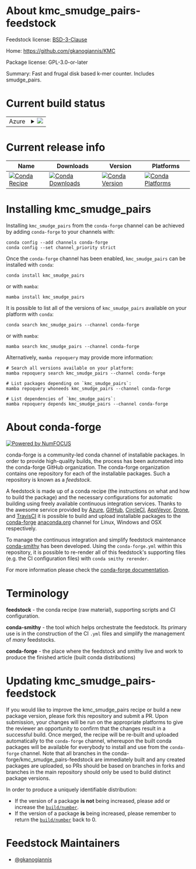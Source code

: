 About kmc_smudge_pairs-feedstock
================================

Feedstock license: [BSD-3-Clause](https://github.com/conda-forge/kmc_smudge_pairs-feedstock/blob/main/LICENSE.txt)

Home: https://github.com/gkanogiannis/KMC

Package license: GPL-3.0-or-later

Summary: Fast and frugal disk based k-mer counter. Includes smudge_pairs.

Current build status
====================


<table>
    
  <tr>
    <td>Azure</td>
    <td>
      <details>
        <summary>
          <a href="https://dev.azure.com/conda-forge/feedstock-builds/_build/latest?definitionId=22747&branchName=main">
            <img src="https://dev.azure.com/conda-forge/feedstock-builds/_apis/build/status/kmc_smudge_pairs-feedstock?branchName=main">
          </a>
        </summary>
        <table>
          <thead><tr><th>Variant</th><th>Status</th></tr></thead>
          <tbody><tr>
              <td>linux_64</td>
              <td>
                <a href="https://dev.azure.com/conda-forge/feedstock-builds/_build/latest?definitionId=22747&branchName=main">
                  <img src="https://dev.azure.com/conda-forge/feedstock-builds/_apis/build/status/kmc_smudge_pairs-feedstock?branchName=main&jobName=linux&configuration=linux%20linux_64_" alt="variant">
                </a>
              </td>
            </tr>
          </tbody>
        </table>
      </details>
    </td>
  </tr>
</table>

Current release info
====================

| Name | Downloads | Version | Platforms |
| --- | --- | --- | --- |
| [![Conda Recipe](https://img.shields.io/badge/recipe-kmc_smudge_pairs-green.svg)](https://anaconda.org/conda-forge/kmc_smudge_pairs) | [![Conda Downloads](https://img.shields.io/conda/dn/conda-forge/kmc_smudge_pairs.svg)](https://anaconda.org/conda-forge/kmc_smudge_pairs) | [![Conda Version](https://img.shields.io/conda/vn/conda-forge/kmc_smudge_pairs.svg)](https://anaconda.org/conda-forge/kmc_smudge_pairs) | [![Conda Platforms](https://img.shields.io/conda/pn/conda-forge/kmc_smudge_pairs.svg)](https://anaconda.org/conda-forge/kmc_smudge_pairs) |

Installing kmc_smudge_pairs
===========================

Installing `kmc_smudge_pairs` from the `conda-forge` channel can be achieved by adding `conda-forge` to your channels with:

```
conda config --add channels conda-forge
conda config --set channel_priority strict
```

Once the `conda-forge` channel has been enabled, `kmc_smudge_pairs` can be installed with `conda`:

```
conda install kmc_smudge_pairs
```

or with `mamba`:

```
mamba install kmc_smudge_pairs
```

It is possible to list all of the versions of `kmc_smudge_pairs` available on your platform with `conda`:

```
conda search kmc_smudge_pairs --channel conda-forge
```

or with `mamba`:

```
mamba search kmc_smudge_pairs --channel conda-forge
```

Alternatively, `mamba repoquery` may provide more information:

```
# Search all versions available on your platform:
mamba repoquery search kmc_smudge_pairs --channel conda-forge

# List packages depending on `kmc_smudge_pairs`:
mamba repoquery whoneeds kmc_smudge_pairs --channel conda-forge

# List dependencies of `kmc_smudge_pairs`:
mamba repoquery depends kmc_smudge_pairs --channel conda-forge
```


About conda-forge
=================

[![Powered by
NumFOCUS](https://img.shields.io/badge/powered%20by-NumFOCUS-orange.svg?style=flat&colorA=E1523D&colorB=007D8A)](https://numfocus.org)

conda-forge is a community-led conda channel of installable packages.
In order to provide high-quality builds, the process has been automated into the
conda-forge GitHub organization. The conda-forge organization contains one repository
for each of the installable packages. Such a repository is known as a *feedstock*.

A feedstock is made up of a conda recipe (the instructions on what and how to build
the package) and the necessary configurations for automatic building using freely
available continuous integration services. Thanks to the awesome service provided by
[Azure](https://azure.microsoft.com/en-us/services/devops/), [GitHub](https://github.com/),
[CircleCI](https://circleci.com/), [AppVeyor](https://www.appveyor.com/),
[Drone](https://cloud.drone.io/welcome), and [TravisCI](https://travis-ci.com/)
it is possible to build and upload installable packages to the
[conda-forge](https://anaconda.org/conda-forge) [anaconda.org](https://anaconda.org/)
channel for Linux, Windows and OSX respectively.

To manage the continuous integration and simplify feedstock maintenance
[conda-smithy](https://github.com/conda-forge/conda-smithy) has been developed.
Using the ``conda-forge.yml`` within this repository, it is possible to re-render all of
this feedstock's supporting files (e.g. the CI configuration files) with ``conda smithy rerender``.

For more information please check the [conda-forge documentation](https://conda-forge.org/docs/).

Terminology
===========

**feedstock** - the conda recipe (raw material), supporting scripts and CI configuration.

**conda-smithy** - the tool which helps orchestrate the feedstock.
                   Its primary use is in the construction of the CI ``.yml`` files
                   and simplify the management of *many* feedstocks.

**conda-forge** - the place where the feedstock and smithy live and work to
                  produce the finished article (built conda distributions)


Updating kmc_smudge_pairs-feedstock
===================================

If you would like to improve the kmc_smudge_pairs recipe or build a new
package version, please fork this repository and submit a PR. Upon submission,
your changes will be run on the appropriate platforms to give the reviewer an
opportunity to confirm that the changes result in a successful build. Once
merged, the recipe will be re-built and uploaded automatically to the
`conda-forge` channel, whereupon the built conda packages will be available for
everybody to install and use from the `conda-forge` channel.
Note that all branches in the conda-forge/kmc_smudge_pairs-feedstock are
immediately built and any created packages are uploaded, so PRs should be based
on branches in forks and branches in the main repository should only be used to
build distinct package versions.

In order to produce a uniquely identifiable distribution:
 * If the version of a package **is not** being increased, please add or increase
   the [``build/number``](https://docs.conda.io/projects/conda-build/en/latest/resources/define-metadata.html#build-number-and-string).
 * If the version of a package **is** being increased, please remember to return
   the [``build/number``](https://docs.conda.io/projects/conda-build/en/latest/resources/define-metadata.html#build-number-and-string)
   back to 0.

Feedstock Maintainers
=====================

* [@gkanogiannis](https://github.com/gkanogiannis/)

